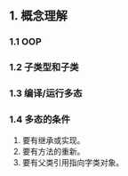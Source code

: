 ## 1. 概念理解

### 1.1 OOP



### 1.2 子类型和子类



### 1.3 编译/运行多态



### 1.4 多态的条件

1. 要有继承或实现。
2. 要有方法的重新。
3. 要有父类引用指向字类对象。